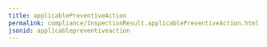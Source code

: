 ```yaml
---
title: applicablePreventiveAction
permalink: compliance/InspectionResult.applicablePreventiveAction.html
jsonid: applicablepreventiveaction
---
```

